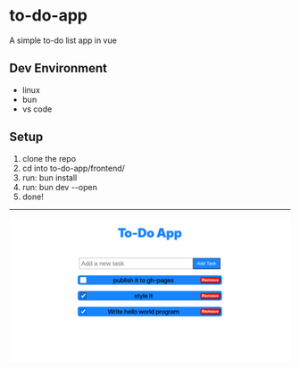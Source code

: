 # to-do-app

A simple to-do list app in vue

## Dev Environment

- linux
- bun
- vs code

## Setup
1. clone the repo
2. cd into to-do-app/frontend/
3. run: bun install
4. run: bun dev --open
5. done!

---

![Image](./to-do-app.png)
